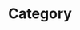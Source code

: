 ---
title: "Category"
layout: categories
permalink: /categories/
author_profile: true
category_nav: true
---